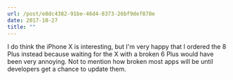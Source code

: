 ```yaml
---
url: /post/e8dc4382-91be-46d4-8373-26bf9def878e
date: 2017-10-27
title: ""
---
```


I do think the iPhone X is interesting, but I'm very happy that I ordered the 8 Plus instead because waiting for the X with a broken 6 Plus would have been very annoying. Not to mention how broken most apps will be until developers get a chance to update them.